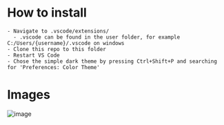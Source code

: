# How to install

```
- Navigate to .vscode/extensions/
  - .vscode can be found in the user folder, for example C:/Users/{username}/.vscode on windows
- Clone this repo to this folder
- Restart VS Code
- Chose the simple dark theme by pressing Ctrl+Shift+P and searching for 'Preferences: Color Theme'
```
# Images
![image](https://user-images.githubusercontent.com/47108520/182382137-54bdf5af-b887-46b2-adc8-5f9a098eaf3d.png)
